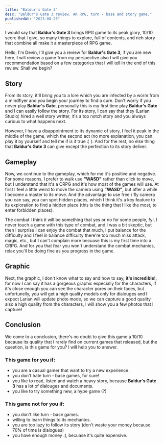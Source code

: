 ```yaml
---
title: "Baldur's Gate 3"
desc: "Baldur's Gate 3 review. An RPG, turn - base and story game."
publishedAt: "2023-08-25"
---
```

I would say that **Baldur's Gate 3** brings RPG game to its peak glory, 10/10 score that I give, so many things to explore, full of contents, and rich story that combine all make it a masterpiece of RPG game.

Hello, I'm Devin, I'll give you a review for **Baldur's Gate 3**, if you are new here, I will review a game from my perspective also I will give you recommendation based on a few categories that I will tell in the end of this review. Shall we begin?

## Story

<GithubImage path="baldur'sgate3/public/1.png" alt="Llia"/>

From its story, it'll bring you to a lore which you are infected by a worm from a mindflyer and you begin your journey to find a cure. Don't worry if you never play **Baldur's Gate**, personally this is my first time play **Baldur's Gate** and I can easily follow the story. For its story, I can say that they (Larian Studio) hired a well story writter, it's a top notch story and you always curious to what happens next.

However, I have a disappointment to its dynamic of story, I feel it peak in the middle of the game, which the second act (no more explanation, you can play it by yourself and tell me if is it true :) ). And for the rest, no else thing that **Baldur's Gate 3** can give except the perfection to its story deliver.

## Gameplay

<YoutubeVideo code="LnM6H-NjSmw" title="Baldur's Gate 3 Gameplay" aspect={16/9}/>

Now, we continue to the gameplay, which for me it's positive and negative. For some reasons, I prefer to walk use **"WASD"** rather than click to move, but I understand that it's a CRPG and it's how most of the games will use. At first I feel a little weird to move the camera using **"WASD"**, but after a while I become a master to its move. And the advantage to use free / fly camera you can say, you can spot hidden places, which I think it's a key feature to its exploration to find a hidden place (this is the thing that I like the most, to enter forbidden places).

The combat I think it will be something that yes or no for some people, fyi, I never touch a game with this type of combat, and I was a bit skeptic, but then I surprise I can enjoy the combat that much, I put balance for the difficulty and I feel in balance difficulty there're too much miss attack, magic, etc., but I can't complain more becuase this is my first time into a CRPG. And for you that fear you won't understand the combat mechanics, relax you'll be doing fine as you progress in the game.

## Graphic

<GithubImage path="baldur'sgate3/public/2.png" alt="The team"/>

Next, the graphic, I don't know what to say and how to say, **it's incredible!**, for now I can say it has a gorgeous graphic especially for the characters, if it's close enough you can see the character pores on their faces, but unfortunelly, you will get a high quality models only for dialouges and I expect Larian will update photo mode, so we can capture a good quality also a high quality from the characters, I will show you a few photos that I capture!

<GithubImage path="baldur'sgate3/public/3.png" alt="Shadowheart"/>

<GithubImage path="baldur'sgate3/public/4.png" alt="Llia in a Bar"/>

<GithubImage path="baldur'sgate3/public/5.png" alt="Shadowheart Close Up"/>

## Conclusion

We come to a conclusion, there's no doubt to give this game a 10/10 because its quality that I rarely find on current games that released, but the question, is this game for you? I will help you to answer.

### This game for you if:

- you are a casual gamer that want to try a new experience.
- you don't hate turn - base games, for sure!
- you like to read, listen and watch a heavy story, because **Baldur's Gate 3** has a lot of dialouges and documents.
- you like to try something new, a hype game (?)


### This game not for you if:

- you don't like turn - base games.
- willing to learn things to its mechanics.
- you are too lazy to follow its story (don't waste your money because 70% of time is dialogues)
- you have enough money :), becuase it's quite expensive.


